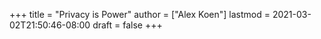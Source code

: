 +++
title = "Privacy is Power"
author = ["Alex Koen"]
lastmod = 2021-03-02T21:50:46-08:00
draft = false
+++
